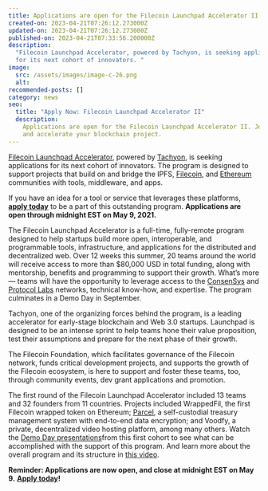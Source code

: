 ```yaml
---
title: Applications are open for the Filecoin Launchpad Accelerator II
created-on: 2023-04-21T07:26:12.273000Z
updated-on: 2023-04-21T07:26:12.273000Z
published-on: 2023-04-21T07:33:56.200000Z
description:
  "Filecoin Launchpad Accelerator, powered by Tachyon, is seeking applications
  for its next cohort of innovators. "
image:
  src: /assets/images/image-c-26.png
  alt:
recommended-posts: []
category: news
seo:
  title: "Apply Now: Filecoin Launchpad Accelerator II"
  description:
    Applications are open for the Filecoin Launchpad Accelerator II. Join
    and accelerate your blockchain project.
---
```


[Filecoin Launchpad Accelerator](https://mesh.xyz/tachyon/), powered by [Tachyon](https://mesh.xyz/tachyon/), is seeking applications for its next cohort of innovators. The program is designed to support projects that build on and bridge the IPFS, [Filecoin](https://filecoin.io/), and [Ethereum](https://ethereum.org/) communities with tools, middleware, and apps.

If you have an idea for a tool or service that leverages these platforms, [**apply today**](https://tachyon.submittable.com/submit/192229/filecoin-launchpad-accelerator-ii) to be a part of this outstanding program. **Applications are open through midnight EST on May 9, 2021.**

The Filecoin Launchpad Accelerator is a full-time, fully-remote program designed to help startups build more open, interoperable, and programmable tools, infrastructure, and applications for the distributed and decentralized web. Over 12 weeks this summer, 20 teams around the world will receive access to more than $80,000 USD in total funding, along with mentorship, benefits and programming to support their growth. What’s more — teams will have the opportunity to leverage access to the [ConsenSys](https://mesh.xyz/) and [Protocol Labs](https://protocol.ai/) networks, technical know-how, and expertise. The program culminates in a Demo Day in September.

Tachyon, one of the organizing forces behind the program, is a leading accelerator for early-stage blockchain and Web 3.0 startups. Launchpad is designed to be an intense sprint to help teams hone their value proposition, test their assumptions and prepare for the next phase of their growth.

The Filecoin Foundation, which facilitates governance of the Filecoin network, funds critical development projects, and supports the growth of the Filecoin ecosystem, is here to support and foster these teams, too, through community events, dev grant applications and promotion.

The first round of the Filecoin Launchpad Accelerator included 13 teams and 32 founders from 11 countries. Projects included WrappedFil, the first Filecoin wrapped token on Ethereum; [Parcel](https://parcel.money/), a self-custodial treasury management system with end-to-end data encryption; and Voodfy, a private, decentralized video hosting platform, among many others. Watch the [Demo Day presentations](https://www.youtube.com/playlist?list=PL_0VrY55uV19AJ9uqZODM16cL8oj3uAO-)from this first cohort to see what can be accomplished with the support of this program. And learn more about the overall program and its structure in [this video](https://www.youtube.com/watch?v=yFn0eDn3QBc).

**Reminder: Applications are now open, and close at midnight EST on May 9.** [**Apply today**](https://tachyon.submittable.com/submit/192229/filecoin-launchpad-accelerator-ii)**!**
